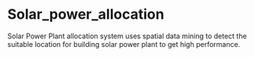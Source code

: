 # Solar_power_allocation
Solar Power Plant allocation system uses spatial data mining to detect the suitable location for building solar power plant to get high performance.
